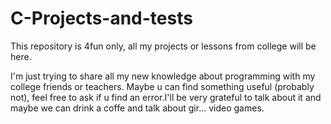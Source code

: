 # C-Projects-and-tests
This repository is 4fun only, all my projects or lessons from college will be here.

I'm just trying to share all my new knowledge about programming  with my college friends or teachers.
Maybe u can find something useful (probably not), feel free to ask if u find an error.I'll be very grateful to talk about it and maybe we can drink a coffe and talk about gir... video games.


